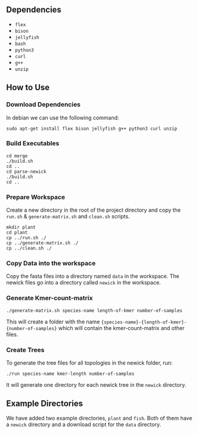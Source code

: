 ## Dependencies
- `flex`
- `bison`
- `jellyfish`
- `bash`
- `python3`
- `curl`
- `g++`
- `unzip`
## How to Use

### Download Dependencies
In debian we can use the following command:
```
sudo apt-get install flex bison jellyfish g++ python3 curl unzip 
```

### Build Executables
```
cd merge
./build.sh
cd ..
cd parse-newick
./build.sh
cd ..
```

### Prepare Workspace
Create a new directory in the root of the project directory and copy the `run.sh` & `generate-matrix.sh` and `clean.sh` scripts.
```
mkdir plant
cd plant 
cp ../run.sh ./ 
cp ../generate-matrix.sh ./
cp ../clean.sh ./
```

### Copy Data into the workspace
Copy the fasta files into a directory named `data` in the workspace.
The newick files go into a directory called `newick` in the workspace.

### Generate Kmer-count-matrix 
```
./generate-matrix.sh species-name length-of-kmer number-of-samples
```
This will create a folder with the name `{species-name}-{length-of-kmer}-{number-of-samples}` which will contain the kmer-count-matrix and other files.

### Create Trees 
To generate the tree files for all topologies in the newick folder, run:
```
./run species-name kmer-length number-of-samples
```
It will generate one directory for each newick tree in the `newick` directory.

## Example Directories
We have added two example directories, `plant` and `fish`.
Both of them have a `newick` directory and a download script for the `data` directory.
